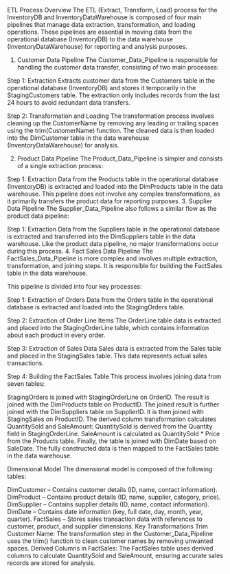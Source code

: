 ETL Process Overview
The ETL (Extract, Transform, Load) process for the InventoryDB and InventoryDataWarehouse is composed of four main pipelines that manage data extraction, transformation, and loading operations. These pipelines are essential in moving data from the operational database (InventoryDB) to the data warehouse (InventoryDataWarehouse) for reporting and analysis purposes.

1. Customer Data Pipeline
The Customer_Data_Pipeline is responsible for handling the customer data transfer, consisting of two main processes:

Step 1: Extraction
Extracts customer data from the Customers table in the operational database (InventoryDB) and stores it temporarily in the StagingCustomers table. The extraction only includes records from the last 24 hours to avoid redundant data transfers.

Step 2: Transformation and Loading
The transformation process involves cleaning up the CustomerName by removing any leading or trailing spaces using the trim(CustomerName) function. The cleaned data is then loaded into the DimCustomer table in the data warehouse (InventoryDataWarehouse) for analysis.

2. Product Data Pipeline
The Product_Data_Pipeline is simpler and consists of a single extraction process:

Step 1: Extraction
Data from the Products table in the operational database (InventoryDB) is extracted and loaded into the DimProducts table in the data warehouse. This pipeline does not involve any complex transformations, as it primarily transfers the product data for reporting purposes.
3. Supplier Data Pipeline
The Supplier_Data_Pipeline also follows a similar flow as the product data pipeline:

Step 1: Extraction
Data from the Suppliers table in the operational database is extracted and transferred into the DimSuppliers table in the data warehouse. Like the product data pipeline, no major transformations occur during this process.
4. Fact Sales Data Pipeline
The FactSales_Data_Pipeline is more complex and involves multiple extraction, transformation, and joining steps. It is responsible for building the FactSales table in the data warehouse.

This pipeline is divided into four key processes:

Step 1: Extraction of Orders
Data from the Orders table in the operational database is extracted and loaded into the StagingOrders table.

Step 2: Extraction of Order Line Items
The OrderLine table data is extracted and placed into the StagingOrderLine table, which contains information about each product in every order.

Step 3: Extraction of Sales Data
Sales data is extracted from the Sales table and placed in the StagingSales table. This data represents actual sales transactions.

Step 4: Building the FactSales Table
This process involves joining data from seven tables:

StagingOrders is joined with StagingOrderLine on OrderID.
The result is joined with the DimProducts table on ProductID.
The joined result is further joined with the DimSuppliers table on SupplierID.
It is then joined with StagingSales on ProductID.
The derived column transformation calculates QuantitySold and SaleAmount:
QuantitySold is derived from the Quantity field in StagingOrderLine.
SaleAmount is calculated as QuantitySold * Price from the Products table.
Finally, the table is joined with DimDate based on SaleDate.
The fully constructed data is then mapped to the FactSales table in the data warehouse.

Dimensional Model
The dimensional model is composed of the following tables:

DimCustomer – Contains customer details (ID, name, contact information).
DimProduct – Contains product details (ID, name, supplier, category, price).
DimSupplier – Contains supplier details (ID, name, contact information).
DimDate – Contains date information (key, full date, day, month, year, quarter).
FactSales – Stores sales transaction data with references to customer, product, and supplier dimensions.
Key Transformations
Trim Customer Name: The transformation step in the Customer_Data_Pipeline uses the trim() function to clean customer names by removing unwanted spaces.
Derived Columns in FactSales: The FactSales table uses derived columns to calculate QuantitySold and SaleAmount, ensuring accurate sales records are stored for analysis.
